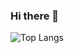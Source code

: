 ### Hi there 👋
![Top Langs](https://github-readme-stats.vercel.app/api/top-langs/?username=Celscius&hide=javascript,css,scss,html&theme=tokyonight)
<!--
**Celscius/Celscius** is a ✨ _special_ ✨ repository because its `README.md` (this file) appears on your GitHub profile.

Here are some ideas to get you started:

- 🔭 I’m currently working on ...
- 🌱 I’m currently learning ...
- 👯 I’m looking to collaborate on ...
- 🤔 I’m looking for help with ...
- 💬 Ask me about ...
- 📫 How to reach me: ...
- 😄 Pronouns: ...
- ⚡ Fun fact: ...
-->
